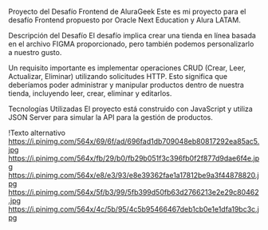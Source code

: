 Proyecto del Desafío Frontend de AluraGeek
Este es mi proyecto para el desafío Frontend propuesto por Oracle Next Education y Alura LATAM.

Descripción del Desafío
El desafío implica crear una tienda en línea basada en el archivo FIGMA proporcionado, pero también podemos personalizarlo a nuestro gusto.

Un requisito importante es implementar operaciones CRUD (Crear, Leer, Actualizar, Eliminar) utilizando solicitudes HTTP. Esto significa que deberíamos poder administrar y manipular productos dentro de nuestra tienda, incluyendo leer, crear, eliminar y editarlos.

Tecnologías Utilizadas
El proyecto está construido con JavaScript y utiliza JSON Server para simular la API para la gestión de productos.


!Texto alternativo https://i.pinimg.com/564x/69/6f/ad/696fad1db709048eb80817292ea85ac5.jpg
https://i.pinimg.com/564x/fb/29/b0/fb29b051f3c396fb0f2f877d9dae6f4e.jpg
https://i.pinimg.com/564x/e8/e3/93/e8e39362fae1a17812be9a3f44878820.jpg
https://i.pinimg.com/564x/5f/b3/99/5fb399d50fb63d2766213e2e29c80462.jpg
https://i.pinimg.com/564x/4c/5b/95/4c5b95466467deb1cb0e1e1dfa19bc3c.jpg
